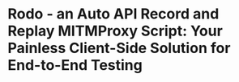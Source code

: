 # Rodo - an Auto API Record and Replay MITMProxy Script: Your Painless Client-Side Solution for End-to-End Testing